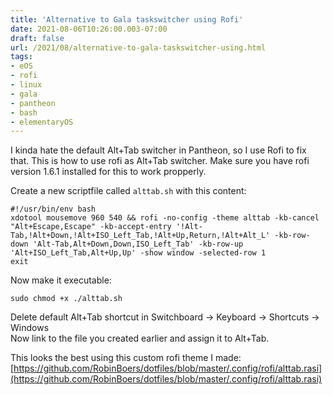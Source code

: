 ```yaml
---
title: 'Alternative to Gala taskswitcher using Rofi'
date: 2021-08-06T10:26:00.003-07:00
draft: false
url: /2021/08/alternative-to-gala-taskswitcher-using.html
tags: 
- eOS
- rofi
- linux
- gala
- pantheon
- bash
- elementaryOS
---
```


I kinda hate the default Alt+Tab switcher in Pantheon, so I use Rofi to fix that. This is how to use rofi as Alt+Tab switcher. Make sure you have rofi version 1.6.1 installed for this to work propperly.

Create a new scriptfile called `alttab.sh` with this content:

```
#!/usr/bin/env bash  
xdotool mousemove 960 540 && rofi -no-config -theme alttab -kb-cancel "Alt+Escape,Escape" -kb-accept-entry '!Alt-Tab,!Alt+Down,!Alt+ISO_Left_Tab,!Alt+Up,Return,!Alt+Alt_L' -kb-row-down 'Alt-Tab,Alt+Down,Down,ISO_Left_Tab' -kb-row-up 'Alt+ISO_Left_Tab,Alt+Up,Up' -show window -selected-row 1   
exit  

```

Now make it executable:

```
sudo chmod +x ./alttab.sh  

```

Delete default Alt+Tab shortcut in Switchboard -> Keyboard -> Shortcuts -> Windows  
Now link to the file you created earlier and assign it to Alt+Tab.

This looks the best using this custom rofi theme I made: [https://github.com/RobinBoers/dotfiles/blob/master/.config/rofi/alttab.rasi](https://github.com/RobinBoers/dotfiles/blob/master/.config/rofi/alttab.rasi)